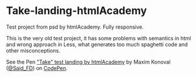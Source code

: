 # Take-landing-htmlAcademy
Test project from psd by htmlAcademy. Fully responsive.

This is the very old test project, it has some problems with semantics in html and wrong approach in Less, what generates too much spaghetti code and other misconceptions.

<p data-height="265" data-theme-id="0" data-slug-hash="ezdgmN" data-default-tab="html,result" data-user="Said_FD" data-embed-version="2" class="codepen">See the Pen <a href="http://codepen.io/Said_FD/pen/ezdgmN/">"Take" test landing by htmlAcademy</a> by Maxim Konoval (<a href="http://codepen.io/Said_FD">@Said_FD</a>) on <a href="http://codepen.io">CodePen</a>.</p>
<script async src="//assets.codepen.io/assets/embed/ei.js"></script>
